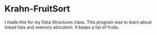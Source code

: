 # Krahn-FruitSort
I made this for my Data Structures class.
This program was to learn about linked lists and memory allocation.
It keeps a list of fruits.
